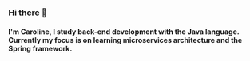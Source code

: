 ### Hi there 👋

#### I'm Caroline, I study back-end development with the Java language. Currently my focus is on learning microservices architecture and the Spring framework.
